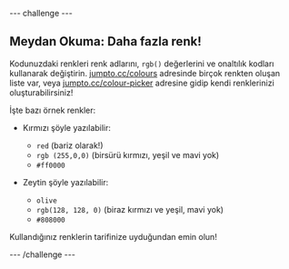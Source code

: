 \--- challenge \---

## Meydan Okuma: Daha fazla renk!

Kodunuzdaki renkleri renk adlarını, `rgb()` değerlerini ve onaltılık kodları kullanarak değiştirin. <a href="http://jumpto.cc/colours" target="_blank">jumpto.cc/colours</a> adresinde birçok renkten oluşan liste var, veya <a href="http://jumpto.cc/colour-picker" target="_blank">jumpto.cc/colour-picker</a> adresine gidip kendi renklerinizi oluşturabilirsiniz!

İşte bazı örnek renkler:

+ Kırmızı şöyle yazılabilir:
    
    + `red` (bariz olarak!)
    + `rgb (255,0,0)` (birsürü kırmızı, yeşil ve mavi yok)
    + `#ff0000`

+ Zeytin şöyle yazılabilir:
    
    + `olive`
    + `rgb(128, 128, 0)` (biraz kırmızı ve yeşil, mavi yok)
    + `#808000`

Kullandığınız renklerin tarifinize uyduğundan emin olun!

\--- /challenge \---